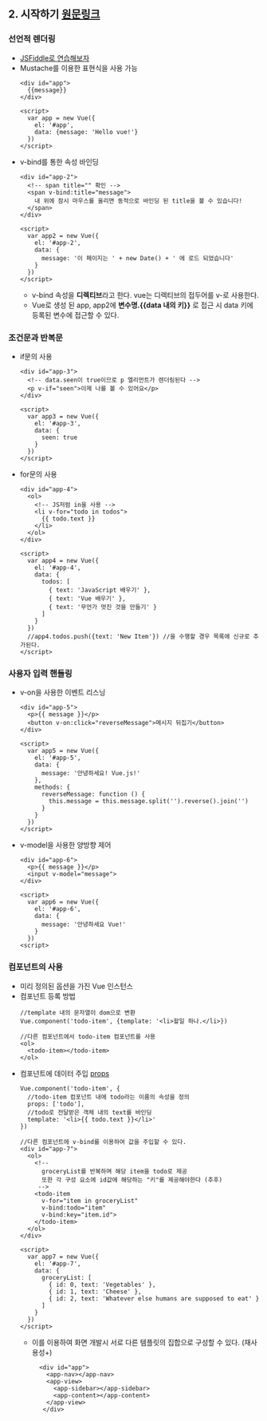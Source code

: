 ## 2. 시작하기 [원문링크](https://kr.vuejs.org/v2/guide/index.html)
### 선언적 렌더링
* [JSFiddle로 연습해보자](https://jsfiddle.net/)
* Mustache를 이용한 표현식을 사용 가능
    ```
    <div id="app">
      {{message}}
    </div>
    
    <script>
      var app = new Vue({
        el: '#app',
        data: {message: 'Hello vue!'}
      })
    </script>
    ```
* v-bind를 통한 속성 바인딩
    ```
    <div id="app-2">
      <!-- span title="" 확인 -->
      <span v-bind:title="message">
        내 위에 잠시 마우스를 올리면 동적으로 바인딩 된 title을 볼 수 있습니다!
      </span>
    </div>
    
    <script>
      var app2 = new Vue({
        el: '#app-2',
        data: {
          message: '이 페이지는 ' + new Date() + ' 에 로드 되었습니다'
        }
      })
    </script>
    ```
    + v-bind 속성을 **디렉티브**라고 한다. vue는 디렉티브의 접두어를 v-로 사용한다.
    + Vue로 생성 된 app, app2에 **변수명.{{data 내의 키}}** 로 접근 시 data 키에 등록된 변수에 접근할 수 있다.
    
### 조건문과 반복문
* if문의 사용
    ```
    <div id="app-3">
      <!-- data.seen이 true이므로 p 엘리먼트가 렌더링된다 -->
      <p v-if="seen">이제 나를 볼 수 있어요</p>
    </div>
    
    <script>
      var app3 = new Vue({
        el: '#app-3',
        data: {
          seen: true
        }
      })
    </script>
    ```
* for문의 사용
    ```
    <div id="app-4">
      <ol>
        <!-- JS저럼 in을 사용 -->
        <li v-for="todo in todos">
          {{ todo.text }}
        </li>
      </ol>
    </div>
    
    <script>
      var app4 = new Vue({
        el: '#app-4',
        data: {
          todos: [
            { text: 'JavaScript 배우기' },
            { text: 'Vue 배우기' },
            { text: '무언가 멋진 것을 만들기' }
          ]
        }
      })
      //app4.todos.push({text: 'New Item'}) //을 수행할 경우 목록에 신규로 추가된다.
    </script>
    
### 사용자 입력 핸들링
* v-on을 사용한 이벤트 리스닝
    ```
    <div id="app-5">
      <p>{{ message }}</p>
      <button v-on:click="reverseMessage">메시지 뒤집기</button>
    </div>

    <script>
      var app5 = new Vue({
        el: '#app-5',
        data: {
          message: '안녕하세요! Vue.js!'
        },
        methods: {
          reverseMessage: function () {
            this.message = this.message.split('').reverse().join('')
          }
        }
      })
    </script>
    ```
* v-model을 사용한 양방향 제어
    ```
    <div id="app-6">
      <p>{{ message }}</p>
      <input v-model="message">
    </div>
    
    <script>
      var app6 = new Vue({
        el: '#app-6',
        data: {
          message: '안녕하세요 Vue!'
        }
      })
    <script>

    ```
    
### 컴포넌트의 사용
* 미리 정의된 옵션을 가진 Vue 인스턴스
* 컴포넌트 등록 방법
    ```
    //template 내의 문자열이 dom으로 변환
    Vue.component('todo-item', {template: '<li>할일 하나.</li>})
    
    //다른 컴포넌트에서 todo-item 컴포넌트를 사용
    <ol>
      <todo-item></todo-item>
    </ol>
    ```
* 컴포넌트에 데이터 주입 [props](https://kr.vuejs.org/v2/guide/components.html#%EC%BB%B4%ED%8F%AC%EB%84%8C%ED%8A%B8-%EC%9E%91%EC%84%B1)
    ```
    Vue.component('todo-item', {
      //todo-item 컴포넌트 내에 todo라는 이름의 속성을 정의
      props: ['todo'],
      //todo로 전달받은 객체 내의 text를 바인딩
      template: '<li>{{ todo.text }}</li>'
    })
    
    //다른 컴포넌트에 v-bind를 이용하여 값을 주입할 수 있다.
    <div id="app-7">
      <ol>
        <!-- 
          groceryList를 반복하며 해당 item을 todo로 제공
          또한 각 구성 요소에 id값에 해당하는 "키"를 제공해야한다 (추후)
         -->
        <todo-item
          v-for="item in groceryList"
          v-bind:todo="item"
          v-bind:key="item.id">
        </todo-item>
      </ol>
    </div>
    
    <script>
      var app7 = new Vue({
        el: '#app-7',
        data: {
          groceryList: [
            { id: 0, text: 'Vegetables' },
            { id: 1, text: 'Cheese' },
            { id: 2, text: 'Whatever else humans are supposed to eat' }
          ]
        }
      })
    </script>
    ```
    + 이를 이용하여 화면 개발시 서로 다른 템플릿의 집합으로 구성할 수 있다. (재사용성+)
        ```
          <div id="app">
            <app-nav></app-nav>
            <app-view>
              <app-sidebar></app-sidebar>
              <app-content></app-content>
            </app-view>
           </div>
        ```
